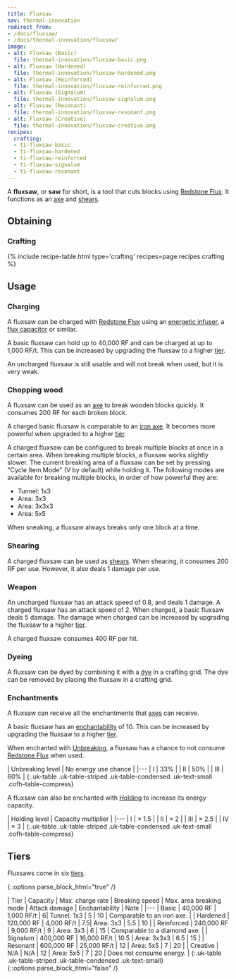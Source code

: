 ```yaml
---
title: Fluxsaw
nav: thermal-innovation
redirect_from:
- /docs/fluxsaw/
- /docs/thermal-innovation/fluxsaw/
image:
- alt: Fluxsaw (Basic)
  file: thermal-innovation/fluxsaw-basic.png
- alt: Fluxsaw (Hardened)
  file: thermal-innovation/fluxsaw-hardened.png
- alt: Fluxsaw (Reinforced)
  file: thermal-innovation/fluxsaw-reinforced.png
- alt: Fluxsaw (Signalum)
  file: thermal-innovation/fluxsaw-signalum.png
- alt: Fluxsaw (Resonant)
  file: thermal-innovation/fluxsaw-resonant.png
- alt: Fluxsaw (Creative)
  file: thermal-innovation/fluxsaw-creative.png
recipes:
  crafting:
  - ti-fluxsaw-basic
  - ti-fluxsaw-hardened
  - ti-fluxsaw-reinforced
  - ti-fluxsaw-signalum
  - ti-fluxsaw-resonant
---
```


A **fluxsaw**, or **saw** for short, is a tool that cuts blocks using [Redstone
Flux](/docs/redstone-flux/). It functions as an
[axe](https://minecraft.gamepedia.com/Axe) and
[shears](https://minecraft.gamepedia.com/Shears).


Obtaining
---------

### Crafting
{% include recipe-table.html type='crafting' recipes=page.recipes.crafting %}


Usage
-----

### Charging
A fluxsaw can be charged with [Redstone Flux](/docs/redstone-flux/) using an
[energetic infuser](/docs/1.12/thermal-expansion-5/energetic-infuser/), a [flux
capacitor](/docs/1.12/thermal-expansion-5/flux-capacitor/) or similar.

A basic fluxsaw can hold up to 40,000 RF and can be charged at up to 1,000 RF/t.
This can be increased by upgrading the fluxsaw to a higher [tier](#tiers).

An uncharged fluxsaw is still usable and will not break when used, but it is
very weak.

### Chopping wood
A fluxsaw can be used as an [axe](https://minecraft.gamepedia.com/Axe) to break
wooden blocks quickly. It consumes 200 RF for each broken block.

A charged basic fluxsaw is comparable to an [iron
axe](https://minecraft.gamepedia.com/Iron_Axe). It becomes more powerful when
upgraded to a higher [tier](#tiers).

A charged fluxsaw can be configured to break multiple blocks at once in a
certain area. When breaking multiple blocks, a fluxsaw works slightly slower.
The current breaking area of a fluxsaw can be set by pressing "Cycle Item Mode"
(V by default) while holding it. The following modes are available for breaking
multiple blocks, in order of how powerful they are:

* Tunnel: 1x3
* Area: 3x3
* Area: 3x3x3
* Area: 5x5

When sneaking, a fluxsaw always breaks only one block at a time.

### Shearing
A charged fluxsaw can be used as
[shears](https://minecraft.gamepedia.com/Shears). When shearing, it consumes 200
RF per use. However, it also deals 1 damage per use.

### Weapon
An uncharged fluxsaw has an attack speed of 0.8, and deals 1 damage. A charged
fluxsaw has an attack speed of 2. When charged, a basic fluxsaw deals 5 damage.
The damage when charged can be increased by upgrading the fluxsaw to a higher
[tier](#tiers).

A charged fluxsaw consumes 400 RF per hit.

### Dyeing
A fluxsaw can be dyed by combining it with a
[dye](https://minecraft.gamepedia.com/Dye) in a crafting grid. The dye can be
removed by placing the fluxsaw in a crafting grid.

### Enchantments
A fluxsaw can receive all the enchantments that
[axes](https://minecraft.gamepedia.com/Axe) can receive.

A basic fluxsaw has an
[enchantability](https://minecraft.gamepedia.com/Enchantability) of 10. This can
be increased by upgrading the fluxsaw to a higher [tier](#tiers).

When enchanted with [Unbreaking](https://minecraft.gamepedia.com/Unbreaking), a
fluxsaw has a chance to not consume [Redstone Flux](/docs/redstone-flux/) when
used.

| Unbreaking level | No energy use chance |
|---
| I | 33% |
| II | 50% |
| III | 60% |
{:.uk-table .uk-table-striped .uk-table-condensed .uk-text-small .cofh-table-compress}

A fluxsaw can also be enchanted with [Holding](/docs/1.12/cofh-core-4/holding/) to increase its
energy capacity.

| Holding level | Capacity multiplier |
|---
| I | × 1.5 |
| II | × 2 |
| III | × 2.5 |
| IV | × 3 |
{:.uk-table .uk-table-striped .uk-table-condensed .uk-text-small .cofh-table-compress}


Tiers
-----

Fluxsaws come in six [tiers](/docs/1.12/thermal-foundation-2/tiers/).

{::options parse_block_html="true" /}
<div class="uk-overflow-container">
| Tier | Capacity | Max. charge rate | Breaking speed | Max. area breaking mode | Attack damage | Enchantability | Note |
|---
| Basic | 40,000 RF | 1,000 RF/t | 6| Tunnel: 1x3 | 5 | 10 | Comparable to an iron axe. |
| Hardened | 120,000 RF | 4,000 RF/t | 7.5| Area: 3x3 | 5.5 | 10 |
| Reinforced | 240,000 RF | 9,000 RF/t | 9 | Area: 3x3 | 6 | 15 | Comparable to a diamond axe. |
| Signalum | 400,000 RF | 16,000 RF/t | 10.5 | Area: 3x3x3 | 6.5 | 15 |
| Resonant | 600,000 RF | 25,000 RF/t | 12 | Area: 5x5 | 7 | 20 |
| Creative | N/A | N/A | 12 | Area: 5x5 | 7 | 20 | Does not consume energy. |
{:.uk-table .uk-table-striped .uk-table-condensed .uk-text-small}
</div>
{::options parse_block_html="false" /}
